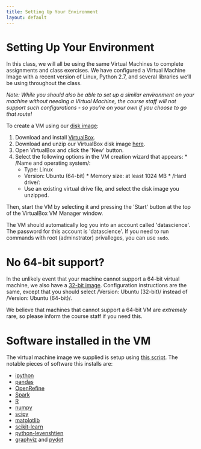 ```yaml
---
title: Setting Up Your Environment
layout: default
---
```


# Setting Up Your Environment

In this class, we will all be using the same Virtual Machines to complete assignments and class exercises. We have configured a Virtual Machine Image with a recent version of Linux, Python 2.7, and several libraries we’ll be using throughout the class. 

*Note: While you should also be able to set up a similar environment on your machine without needing a Virtual Machine, the course staff will not support such configurations - so you’re on your own if you choose to go that route!*

To create a VM using our [disk image](https://www.eecs.berkeley.edu/~charles/datascience-fa14-images/images-amd64.vdi.zip):

1.   Download and install [VirtualBox](https://www.virtualbox.org).
2.   Download and unzip our VirtualBox disk image [here](https://www.eecs.berkeley.edu/~charles/datascience-fa14-images/images-amd64.vdi.zip).
3.   Open VirtualBox and click the 'New' button.
4.   Select the following options in the VM creation wizard that appears:
    *    /Name and operating system/:
        *    Type: Linux
        *    Version: Ubuntu (64-bit)
    *    Memory size: at least 1024 MB
    *    /Hard drive/:
        *    Use an existing virtual drive file, and select the disk image you unzipped.

Then, start the VM by selecting it and pressing the 'Start' button at the top of the VirtualBox VM Manager window.

The VM should automatically log you into an account called 'datascience'. The password for this account is
'datascience'. If you need to run commands with root (adminstrator) privalleges, you can use `sudo`.

# No 64-bit support? 

In the unlikely event that your machine cannot support a 64-bit virtual machine, we also have a [32-bit image](https://www.eecs.berkeley.edu/~charles/datascience-fa14-images/images-i386.vdi). Configuration instructions are the same, except that you should select /Version: Ubuntu (32-bit)/ instead of /Version: Ubuntu (64-bit)/.

We believe that machines that cannot support a 64-bit VM are *extremely* rare, so please inform the course staff if you need this.

# Software installed in the VM

The virtual machine image we supplied is setup using [this script](https://github.com/woggle/datascience-vm-scripts/blob/master/post-build-script.sh). The notable pieces of software this installs are:

*   [ipython](http://ipython.org/)
*   [pandas](http://pandas.pydata.org/)
*   [OpenRefine](https://github.com/OpenRefine/OpenRefine/)
*   [Spark](https://spark.apache.org/)
*   [R](http://www.r-project.org/)
*   [numpy](http://www.numpy.org/)
*   [scipy](http://www.scipy.org/)
*   [matplotlib](http://matplotlib.org/)
*   [scikit-learn](http://http://scikit-learn.org/stable/)
*   [python-levenshtien](https://pypi.python.org/pypi/python-Levenshtein/)
*   [graphviz](http://www.graphviz.org/) and [pydot](https://pypi.python.org/pypi/pydot)
